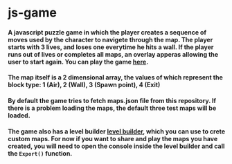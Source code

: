 # js-game
#### A javascript puzzle game in which the player creates a sequence of moves used by the character to navigete through the map. The player starts with 3 lives, and loses one everytime he hits a wall. If the player runs out of lives or completes all maps, an overlay apperas allowing the user to start again. You can play the game [here](https://antheosad.github.io/js-game/ "here").
#### The map itself is a 2 dimensional array, the values of which represent the block type: 1 (Air), 2 (Wall), 3 (Spawn point), 4 (Exit)
#### By default the game tries to fetch maps.json file from this repository. If there is a problem loading the maps, the default three test maps will be loaded.
#### The game also has a level builder [level builder](https://antheosad.github.io/js-game/level-builder "level builder"), which you can use to crete custom maps. For now if you want to share and play the maps you have created, you will need to open the console inside the level builder and call the `Export()` function.